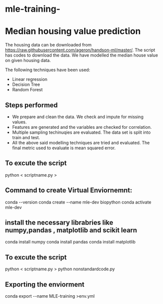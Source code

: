 # mle-training-
# Median housing value prediction

The housing data can be downloaded from https://raw.githubusercontent.com/ageron/handson-ml/master/. The script has codes to download the data. We have modelled the median house value on given housing data. 

The following techniques have been used: 

 - Linear regression
 - Decision Tree
 - Random Forest

## Steps performed
 - We prepare and clean the data. We check and impute for missing values.
 - Features are generated and the variables are checked for correlation.
 - Multiple sampling techinuqies are evaluated. The data set is split into train and test.
 - All the above said modelling techniques are tried and evaluated. The final metric used to evaluate is mean squared error.

## To excute the script
python < scriptname.py >
## Command to create Virtual Enviornemnt:
conda --version
conda create --name mle-dev biopython
conda activate mle-dev

## install the necessary librabries like numpy,pandas , matplotlib and scikit learn
conda install numpy
conda install pandas
conda install matplotlib

## To excute the script
python < scriptname.py >
python nonstandardcode.py

## Exporting the enviorment
conda export --name MLE-training >env.yml
